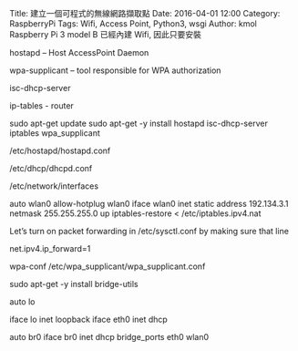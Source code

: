 Title: 建立一個可程式的無線網路擷取點
Date: 2016-04-01 12:00
Category: RaspberryPi
Tags: Wifi, Access Point, Python3, wsgi
Author: kmol
Raspberry Pi 3 model B 已經內建 Wifi, 因此只要安裝

<!-- PELICAN_END_SUMMARY -->

hostapd – Host AccessPoint Daemon 

wpa-supplicant – tool responsible for WPA authorization

isc-dhcp-server

ip-tables - router


sudo apt-get update
sudo apt-get -y install hostapd isc-dhcp-server iptables wpa_supplicant

/etc/hostapd/hostapd.conf

/etc/dhcp/dhcpd.conf

/etc/network/interfaces

auto wlan0
allow-hotplug wlan0
iface wlan0 inet static
        address 192.134.3.1
        netmask 255.255.255.0
up iptables-restore < /etc/iptables.ipv4.nat


Let’s turn on packet forwarding in /etc/sysctl.conf by making sure that line

net.ipv4.ip_forward=1

wpa-conf /etc/wpa_supplicant/wpa_supplicant.conf 

sudo apt-get -y install bridge-utils

auto lo

iface lo inet loopback
iface eth0 inet dhcp

auto br0
iface br0 inet dhcp
bridge_ports eth0 wlan0
